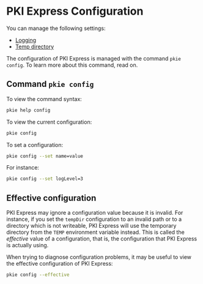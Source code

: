 ﻿# PKI Express Configuration

You can manage the following settings:

* [Logging](logging.md)
* [Temp directory](temp-dir.md)

The configuration of PKI Express is managed with the command `pkie config`. To learn more about this command, read on.

## Command `pkie config`

To view the command syntax:

```sh
pkie help config
```

To view the current configuration:

```sh
pkie config
```

To set a configuration:

```sh
pkie config --set name=value
```

For instance:

```sh
pkie config --set logLevel=3
```

## Effective configuration

PKI Express may ignore a configuration value because it is invalid. For instance, if you set
the `tempDir` configuration to an invalid path or to a directory which is not writeable,
PKI Express will use the temporary directory from the `TEMP` environment variable instead.
This is called the *effective* value of a configuration, that is, the configuration that
PKI Express is actually using.

When trying to diagnose configuration problems, it may be useful to view the effective
configuration of PKI Express:

```sh
pkie config --effective
```
